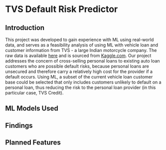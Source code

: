 # TVS Default Risk Predictor
## Introduction

This project was developed to gain experience with ML using real-world data, and serves as a feasibility analysis of using ML with vehicle loan and customer information from TVS - a large Indian motorcycle company. The raw data is available [here](https://www.kaggle.com/sjleshrac/tvs-loan-default) and is sourced from [Kaggle.com](www.kaggle.com). Our project addresses the concern of cross-selling personal loans to existing auto loan customers who are possible default risks, because personal loans are unsecured and therefore carry a relatively high cost for the provider if a default occurs. Using ML, a subset of the current vehicle loan customer base could be selected that only includes customers unlikely to default on a personal loan, thus reducing the risk to the personal loan provider (in this particular case, TVS Credit).

## ML Models Used

## Findings

## Planned Features